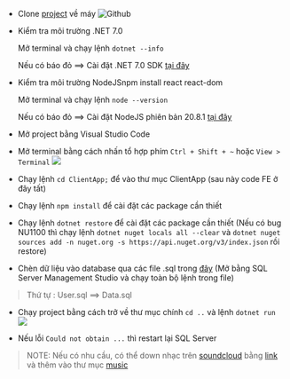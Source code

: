 
- Clone [project](https://github.com/duyhelloworld/android) về máy
![Github](/.github/images/cloneproject.png)
- Kiểm tra môi trường .NET 7.0

    Mở terminal và chạy lệnh `dotnet --info`
    
    Nếu có báo đỏ ==> Cài đặt .NET 7.0 SDK [tại đây](https://dotnet.microsoft.com/download/dotnet/7.0)

- Kiểm tra môi trường NodeJSnpm install react react-dom
    
    Mở terminal và chạy lệnh `node --version`

    Nếu có báo đỏ ==> Cài đặt NodeJS phiên bản 20.8.1 [tại đây](https://nodejs.org/dist/v20.8.1/node-v20.8.1-x64.msi)

- Mở project bằng Visual Studio Code

- Mở terminal bằng cách nhấn tổ hợp phím `Ctrl + Shift + ~` hoặc `View > Terminal`
![](/.github/images/terminal.png)

- Chạy lệnh `cd ClientApp;` để vào thư mục ClientApp (sau này code FE ở đây tất)

- Chạy lệnh `npm install` để cài đặt các package cần thiết

- Chạy lệnh `dotnet restore` để cài đặt các package cần thiết
(Nếu có bug NU1100 thì chạy lệnh `dotnet nuget locals all --clear` và `dotnet nuget sources add -n nuget.org -s https://api.nuget.org/v3/index.json` rồi restore)

- Chèn dữ liệu vào database qua các file .sql trong [đây](/Assets/sql/)
(Mở bằng SQL Server Management Studio và chạy toàn bộ lệnh trong file)
> Thứ tự : User.sql ==> Data.sql

- Chạy project bằng cách trở về thư mục chính `cd ..` và lệnh `dotnet run` 
![](/.github/images/ketquachaylenh.png)

- Nếu lỗi `Could not obtain ...` thì restart lại SQL Server

> NOTE: Nếu có nhu cầu, có thể down nhạc trên [soundcloud](https://soundcloud.com/) bằng [link](https://vi.savefrom.net/12-cach-tai-nhac-soundcloud-20.html) và thêm vào thư mục [music](/Assets/musics/) 